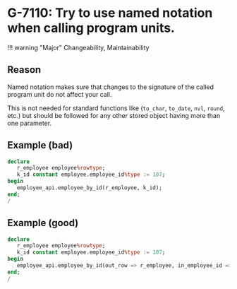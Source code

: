 # G-7110: Try to use named notation when calling program units.

!!! warning "Major"
    Changeability, Maintainability

## Reason

Named notation makes sure that changes to the signature of the called program unit do not affect your call.

This is not needed for standard functions like (`to_char`, `to_date`, `nvl`, `round`, etc.) but should be followed for any other stored object having more than one parameter.

## Example (bad)

```sql
declare
   r_employee employee%rowtype;
   k_id constant employee.employee_id%type := 107;
begin
   employee_api.employee_by_id(r_employee, k_id);
end;
/
```

## Example (good)

```sql
declare
   r_employee employee%rowtype;
   k_id constant employee.employee_id%type := 107;
begin
   employee_api.employee_by_id(out_row => r_employee, in_employee_id => k_id);
end;
/
```
